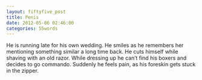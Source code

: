 ```yaml
---
layout: fiftyfive_post
title: Penis
date: 2012-05-06 02:46:00
categories: 55words
---
```


He is running late for his own wedding. He smiles as he remembers her mentioning something similar a long time back. He cuts himself while shaving with an old razor. While dressing up he can’t find his boxers and decides to go commando. Suddenly he feels pain, as his foreskin gets stuck in the zipper.
